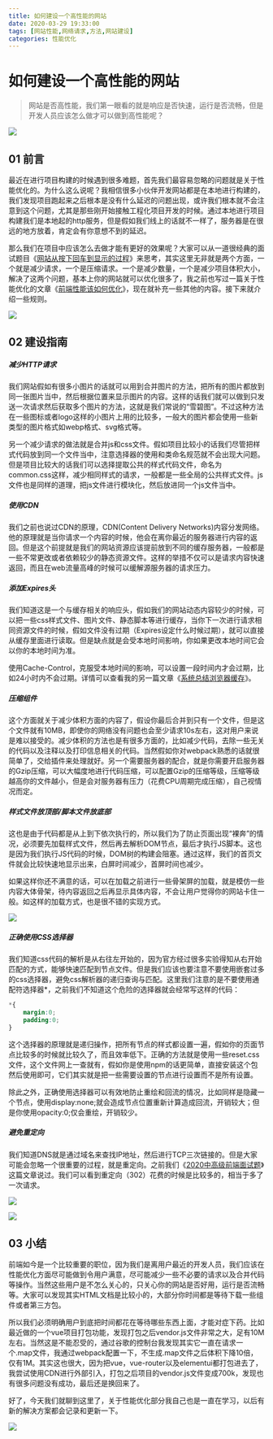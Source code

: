 ```yaml
---
title: 如何建设一个高性能的网站
date: 2020-03-29 19:33:00
tags: [网站性能,网络请求,方法,网站建设]
categories: 性能优化
---
```



# 如何建设一个高性能的网站

>  网站是否高性能，我们第一眼看的就是响应是否快速，运行是否流畅，但是开发人员应该怎么做才可以做到高性能呢？

![](../common/1.gif)



## 01 前言



最近在进行项目构建的时候遇到很多难题，首先我们最容易忽略的问题就是关于性能优化的。为什么这么说呢？我相信很多小伙伴开发网站都是在本地进行构建的，我们发现项目跑起来之后根本是没有什么延迟的问题出现，或许我们根本就不会注意到这个问题，尤其是那些刚开始接触工程化项目开发的时候。通过本地进行项目构建我们是本地起的http服务，但是假如我们线上的话就不一样了，服务器是在很远的地方放着，肯定会有你意想不到的延迟。

那么我们在项目中应该怎么去做才能有更好的效果呢？大家可以从一道很经典的面试题目《[网站从按下回车到显示的过程](http://blog.alanwu.site/2020/03/11/enterProcess/)》来思考，其实这里无非就是两个方面，一个就是减少请求，一个是压缩请求。一个是减少数量，一个是减少项目体积大小，解决了这两个问题，基本上你的网站就可以优化很多了，我之前也写过一篇关于性能优化的文章《[前端性能该如何优化](http://blog.alanwu.site/2020/03/08/optimize/)》，现在就补充一些其他的内容。接下来就介绍一些规则。

![](./img/6.png)

## 02 建设指南

##### 减少HTTP请求

我们网站假如有很多小图片的话就可以用到合并图片的方法，把所有的图片都放到同一张图片当中，然后根据位置来显示图片的内容。这样的话我们就可以做到只发送一次请求然后获取多个图片的方法，这就是我们常说的“雪碧图”。不过这种方法在一些图标或者logo这样的小图片上用的比较多，一般大的图片都会使用一些新类型的图片格式如webp格式、svg格式等。

另一个减少请求的做法就是合并js和css文件。假如项目比较小的话我们尽管把样式代码放到同一个文件当中，注意选择器的使用和类命名规范就不会出现大问题。但是项目比较大的话我们可以选择提取公共的样式代码文件，命名为common.css这样，减少相同样式的请求，一般都是一些全局的公共样式文件。js文件也是同样的道理，把js文件进行模块化，然后放进同一个js文件当中。

##### 使用CDN

我们之前也说过CDN的原理，CDN(Content Delivery Networks)内容分发网络。他的原理就是当你请求一个内容的时候，他会在离你最近的服务器进行内容的返回。但是这个前提就是我们的网站资源应该提前放到不同的缓存服务器，一般都是一些不常更改或者依赖较少的静态资源文件。这样的举措不仅可以是请求内容快速返回，而且在web流量高峰的时候可以缓解源服务器的请求压力。

##### 添加Expires头

我们知道这是一个与缓存相关的响应头，假如我们的网站动态内容较少的时候，可以把一些css样式文件、图片文件、静态脚本等进行缓存，当你下一次进行请求相同资源文件的时候，假如文件没有过期（Expires设定什么时候过期），就可以直接从缓存里面进行读取。但是缺点就是会受本地时间影响，你如果更改本地时间它会以你的本地时间为准。

使用Cache-Control，克服受本地时间的影响，可以设置一段时间内才会过期，比如24小时内不会过期。详情可以查看我的另一篇文章《[系统总结浏览器缓存](http://blog.alanwu.site/2020/01/31/navigatorCache/)》。

##### 压缩组件

这个方面就关于减少体积方面的内容了，假设你最后合并到只有一个文件，但是这个文件就有10MB，即使你的网络没有问题也会至少请求10s左右，这对用户来说是难以接受的。减少体积的方法也是有很多方面的，比如减少代码，去除一些无关的代码以及注释以及打印信息相关的代码。当然假如你对webpack熟悉的话就很简单了，交给插件来处理就好。另一个需要服务器的配合，就是你需要开启服务器的Gzip压缩，可以大幅度地进行代码压缩，可以配置Gzip的压缩等级，压缩等级越高你的文件越小，但是会对服务器有压力（花费CPU周期完成压缩），自己视情况而定。

##### 样式文件放顶部/脚本文件放底部

这也是由于代码都是从上到下依次执行的，所以我们为了防止页面出现“裸奔”的情况，必须要先加载样式文件，然后再去解析DOM节点，最后才执行JS脚本。这也是因为我们执行JS代码的时候，DOM树的构建会阻塞。通过这样，我们的首页文件就会比较快速地显示出来，白屏时间减少，首屏时间也减少。

如果这样你还不满意的话，可以在加载之前进行一些骨架屏的加载，就是模仿一些内容大体骨架，待内容返回之后再显示具体内容，不会让用户觉得你的网站卡住一般。如这样的加载方式，也是很不错的实现方式。

![](./img/3.gif)



##### 正确使用CSS选择器

我们知道css代码的解析是从右往左开始的，因为官方经过很多实验得知从右开始匹配的方式，能够快速匹配到节点文件。但是我们应该也要注意不要使用嵌套过多的css选择器，避免css解析器的递归查询与匹配。这里我们注意的是不要使用通配符选择器*，之前我们不知道这个危险的选择器就会经常写这样的代码：

```css
*{
	margin:0;
	padding:0;
}
```

这个选择器的原理就是递归操作，把所有节点的样式都设置一遍，假如你的页面节点比较多的时候就比较久了，而且效率低下。正确的方法就是使用一些reset.css文件，这个文件网上一查就有，假如你是使用npm的话更简单，直接安装这个包然后使用即可，它们其实就是把一些需要设置的节点进行设置而不是所有设置。

除此之外，正确使用选择器可以有效地防止重绘和回流的情况，比如同样是隐藏一个节点，使用display:none;就会造成节点位置重新计算造成回流，开销较大；但是你使用opacity:0;仅会重绘，开销较少。

##### 避免重定向

我们知道DNS就是通过域名来查找IP地址，然后进行TCP三次链接的。但是大家可能会忽略一个很重要的过程，就是重定向。之前我们《[2020中高级前端面试题](http://blog.alanwu.site/2020/03/18/interview/)》这篇文章说过。我们可以看到重定向（302）花费的时候是比较多的，相当于多了一次请求。

![](./img/4.png)

![](./img/5.png)



## 03 小结



前端如今是一个比较重要的职位，因为我们是离用户最近的开发人员，我们应该在性能优化方面尽可能做到令用户满意，尽可能减少一些不必要的请求以及合并代码等操作。当然这些用户是不怎么关心的，只关心你的网站是否好用，运行是否流畅等。大家可以发现其实HTML文档是比较小的，大部分你时间都是等待下载一些组件或者第三方包。

所以我们必须明确用户到底把时间都花在等待哪些东西上面，才能对症下药。比如最近做的一个vue项目打包功能，发现打包之后vendor.js文件非常之大，足有10M左右。当然这是不能忍受的，通过谷歌的控制台我发现其实它一直在请求一个.map文件，我通过webpack配置一下，不生成.map文件之后体积下降10倍，仅有1M。其实这也很大，因为把vue，vue-router以及elementui都打包进去了，我尝试使用CDN进行外部引入，打包之后项目的vendor.js文件变成700k，发现也有很多问题没有成功，最后还是换回来了。

好了，今天我们就聊到这里了，关于性能优化部分我自己也是一直在学习，以后有新的解决方案都会记录和更新一下。



![](../common/2.gif)





